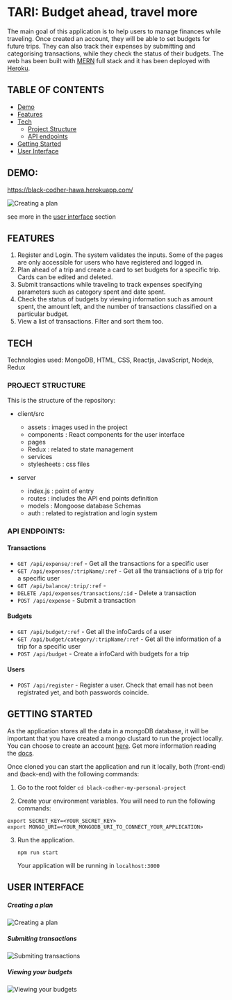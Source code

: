 # TARI: Budget ahead, travel more

The main goal of this application is to help users to manage finances while traveling. Once created an account, they will be able to set budgets for future trips. They can also track their expenses by submitting and categorising transactions, while they check the status of their budgets. The web has been built with [MERN](https://www.mongodb.com/mern-stack) full stack and it has been deployed with [Heroku](https://www.heroku.com/).

## TABLE OF CONTENTS

- [Demo](#Demo)
- [Features](#Features)
- [Tech](#Tech)
  - [Project Structure](#Project-Structure)
  - [API endpoints](#API-endpoints)
- [Getting Started](#Getting-Started)
- [User Interface](#User-Interface)

## DEMO:

https://black-codher-hawa.herokuapp.com/

![Creating a plan](https://github.com/hawa-bah/black-codher-my-personal-project/blob/main/client/src/assets/images-Readme/create-plan.gif)

see more in the [user interface](#User-Interface) section

## FEATURES

1. Register and Login. The system validates the inputs. Some of the pages are only accessible for users who have registered and logged in.
2. Plan ahead of a trip and create a card to set budgets for a specific trip. Cards can be edited and deleted.
3. Submit transactions while traveling to track expenses specifying parameters such as category spent and date spent.
4. Check the status of budgets by viewing information such as amount spent, the amount left, and the number of transactions classified on a particular budget.
5. View a list of transactions. Filter and sort them too.

## TECH

Technologies used: MongoDB, HTML, CSS, Reactjs, JavaScript, Nodejs, Redux

### PROJECT STRUCTURE

This is the structure of the repository:

- client/src

  - assets : images used in the project
  - components : React components for the user interface
  - pages
  - Redux : related to state management
  - services
  - stylesheets : css files

- server
  - index.js : point of entry
  - routes : includes the API end points definition
  - models : Mongoose database Schemas
  - auth : related to registration and login system

### API ENDPOINTS:

#### Transactions

- `GET /api/expense/:ref` - Get all the transactions for a specific user
- `GET /api/expenses/:tripName/:ref` - Get all the transactions of a trip for a specific user
- `GET /api/balance/:trip/:ref` -
- `DELETE /api/expenses/transactions/:id` - Delete a transaction
- `POST /api/expense` - Submit a transaction

#### Budgets

- `GET /api/budget/:ref` - Get all the infoCards of a user
- `GET /api/budget/category/:tripName/:ref` - Get all the information of a trip for a specific user
- `POST /api/budget` - Create a infoCard with budgets for a trip

#### Users

- `POST /api/register` - Register a user. Check that email has not been registrated yet, and both passwords coincide.

## GETTING STARTED

As the application stores all the data in a mongoDB database, it will be important that you have created a mongo clustard to run the project locally. You can choose to create an account [here](https://account.mongodb.com/account/login?n=%2Fv2%2F5fc013e408c77a31a78ba7df&nextHash=%23clusters). Get more information reading the [docs](https://docs.mongodb.com/).

Once cloned you can start the application and run it locally, both (front-end) and (back-end) with the following commands:

1.  Go to the root folder
    `cd black-codher-my-personal-project`

2.  Create your environment variables. You will need to run the following commands:

```
export SECRET_KEY=<YOUR_SECRET_KEY>
export MONGO_URI=<YOUR_MONGODB_URI_TO_CONNECT_YOUR_APPLICATION>
```

3. Run the application.
   ```
   npm run start
   ```
   Your application will be running in `localhost:3000`

## USER INTERFACE

##### Creating a plan

![Creating a plan](https://github.com/hawa-bah/black-codher-my-personal-project/blob/main/client/src/assets/images-Readme/create-plan.gif)

##### Submiting transactions

![Submiting transactions](https://github.com/hawa-bah/black-codher-my-personal-project/blob/main/client/src/assets/images-Readme/using-transactions.gif)

##### Viewing your budgets

![Viewing your budgets](https://github.com/hawa-bah/black-codher-my-personal-project/blob/main/client/src/assets/images-Readme/view-budgets.gif)
